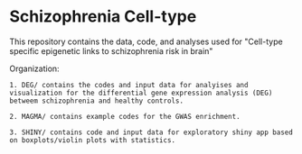 # Schizophrenia Cell-type

This repository contains the data, code, and analyses used for "Cell-type specific epigenetic links to schizophrenia risk in brain"

Organization:

    1. DEG/ contains the codes and input data for analyises and visualization for the differential gene expression analysis (DEG) betweem schizophrenia and healthy controls.

    2. MAGMA/ contains example codes for the GWAS enrichment.

    3. SHINY/ contains code and input data for exploratory shiny app based on boxplots/violin plots with statistics. 
